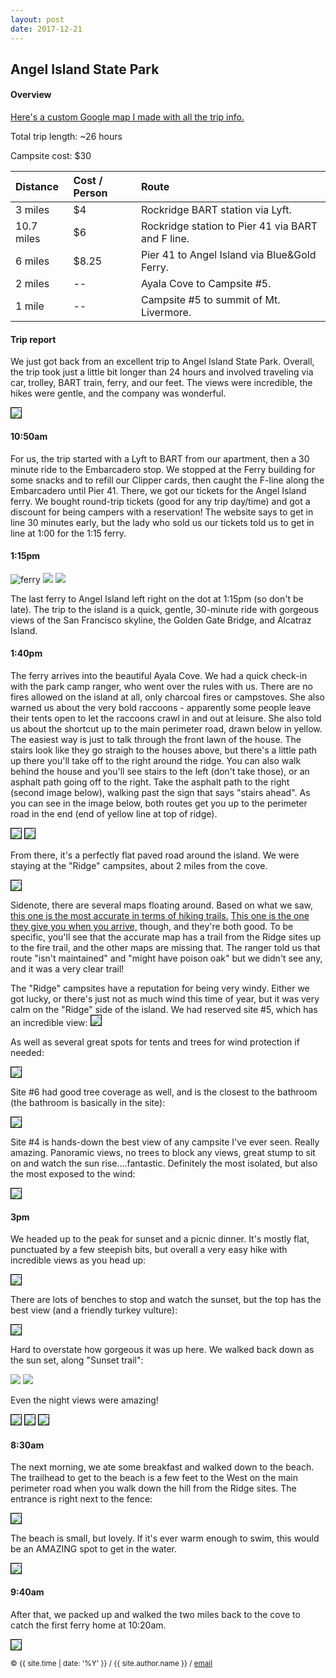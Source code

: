 ```yaml
---
layout: post
date: 2017-12-21
---
```


## Angel Island State Park
#### Overview

[Here's a custom Google map I made with all the trip info.][my-maps]

Total trip length: ~26 hours

Campsite cost: $30

| Distance | Cost / Person | Route |
| :---------- | :-------- | :---------------------------------- |
| 3 miles |$4 |  Rockridge BART station via Lyft. |
| 10.7 miles | $6 | Rockridge station to Pier 41 via BART and F line. |
| 6 miles | $8.25 | Pier 41 to Angel Island via Blue&Gold Ferry. |
| 2 miles | -- | Ayala Cove to Campsite #5. |
| 1 mile | -- | Campsite #5 to summit of Mt. Livermore. |



#### Trip report


We just got back from an excellent trip to Angel Island State Park. Overall, the trip took just a little bit longer than 24 hours and involved traveling via car, trolley, BART train, ferry, and our feet. The views were incredible, the hikes were gentle, and the company was wonderful.

<img style="border: 1px solid #000" src="/src/img/angel-island/sign.JPG">

#### 10:50am
For us, the trip started with a Lyft to BART from our apartment, then a 30 minute ride to the Embarcadero stop. We stopped at the Ferry building for some snacks and to refill our Clipper cards, then caught the F-line along the Embarcadero until Pier 41. There, we got our tickets for the Angel Island ferry. We bought round-trip tickets (good for any trip day/time) and got a discount for being campers with a reservation! The website says to get in line 30 minutes early, but the lady who sold us our tickets told us to get in line at 1:00 for the 1:15 ferry.

#### 1:15pm
<div class="blog-container">
<img alt="ferry" class="blog-img" src="/src/img/angel-island/ferry.jpg">
<img id="sign" class="blog-img" src="/src/img/angel-island/leaving-sf.jpg">
<img id="sign" class="blog-img" src="/src/img/angel-island/alcatraz.jpg">
</div>


The last ferry to Angel Island left right on the dot at 1:15pm (so don't be late). The trip to the island is a quick, gentle, 30-minute ride with gorgeous views of the San Francisco skyline, the Golden Gate Bridge, and Alcatraz Island.

#### 1:40pm

The ferry arrives into the beautiful Ayala Cove. We had a quick check-in with the park camp ranger, who went over the rules with us. There are no fires allowed on the island at all, only charcoal fires or campstoves. She also warned us about the very bold raccoons - apparently some people leave their tents open to let the raccoons crawl in and out at leisure. She also told us about the shortcut up to the main perimeter road, drawn below in yellow. The easiest way is just to talk through the front lawn of the house. The stairs look like they go straigh to the houses above, but there's a little path up there you'll take off to the right around the ridge. You can also walk behind the house and you'll see stairs to the left (don't take those), or an asphalt path going off to the right. Take the asphalt path to the right (second image below), walking past the sign that says "stairs ahead". As you can see in the image below, both routes get you up to the perimeter road in the end (end of yellow line at top of ridge).


<img style="border: 1px solid #000" src="/src/img/angel-island/view-of-cove.jpg">
<img style="border: 1px solid #000" src="/src/img/angel-island/stairs-to-perimeter-road.jpg">


From there, it's a perfectly flat paved road around the island. We were staying at the "Ridge" campsites, about 2 miles from the cove. 

<img style="border: 1px solid #000" src="/src/img/angel-island/angel-island-map.png">

Sidenote, there are several maps floating around. Based on what we saw, [this one is the most accurate in terms of hiking trails.][hiking-accurate-map] [This one is the one they give you when you arrive,][official-map] though, and they're both good. To be specific, you'll see that the accurate map has a trail from the Ridge sites up to the fire trail, and the other maps are missing that. The ranger told us that route "isn't maintained" and "might have poison oak" but we didn't see any, and it was a very clear trail!

The "Ridge" campsites have a reputation for being very windy. Either we got lucky, or there's just not as much wind this time of year, but it was very calm on the "Ridge" side of the island. We had reserved site #5, which has an incredible view: 
<img style="border: 1px solid #000" src="/src/img/angel-island/panoramic-from-site-5.jpg">

As well as several great spots for tents and trees for wind protection if needed:

<img style="border: 1px solid #000" src="/src/img/angel-island/campsite-5.jpg">

Site #6 had good tree coverage as well, and is the closest to the bathroom (the bathroom is basically in the site):

<img style="border: 1px solid #000" src="/src/img/angel-island/campsite-6.jpg">

Site #4 is hands-down the best view of any campsite I've ever seen. Really amazing. Panoramic views, no trees to block any views, great stump to sit on and watch the sun rise....fantastic. Definitely the most isolated, but also the most exposed to the wind:

<img style="border: 1px solid #000" src="/src/img/angel-island/campsite-4.jpg">

#### 3pm
We headed up to the peak for sunset and a picnic dinner. It's mostly flat, punctuated by a few steepish bits, but overall a very easy hike with incredible views as you head up:

<img style="border: 1px solid #000" src="/src/img/angel-island/panoramic-hike2.jpg">

There are lots of benches to stop and watch the sunset, but the top has the best view (and a friendly turkey vulture):


<img style="border: 1px solid #000" src="/src/img/angel-island/picnic-bench-top.jpg">

Hard to overstate how gorgeous it was up here. We walked back down as the sun set, along "Sunset trail":

<img src="/src/img/angel-island/panoramic-sunset-hike.jpg">
<img src="/src/img/angel-island/sunset-panoramic.jpg">

Even the night views were amazing! 

<img style="border: 1px solid #000" src="/src/img/angel-island/night-sf.jpg">
<img style="border: 1px solid #000" src="/src/img/angel-island/night-panorama.jpg">
<img style="border: 1px solid #000" src="/src/img/angel-island/night-panorama2.jpg">

#### 8:30am
The next morning, we ate some breakfast and walked down to the beach. The trailhead to get to the beach is a few feet to the West on the main perimeter road when you walk down the hill from the Ridge sites. The entrance is right next to the fence:

<img style="border: 1px solid #000" src="/src/img/angel-island/trail-to-beach.jpg">

The beach is small, but lovely. If it's ever warm enough to swim, this would be an AMAZING spot to get in the water.

<img style="border: 1px solid #000" src="/src/img/angel-island/beach-panorama.jpg">


#### 9:40am
After that, we packed up and walked the two miles back to the cove to catch the first ferry home at 10:20am.

<img style="border: 1px solid #000" src="/src/img/angel-island/ferry-to-sf.jpg">




[hiking-accurate-map]:https://www.parks.ca.gov/pages/468/files/AngelIslandCamping.pdf
[official-map]:http://www.parks.ca.gov/pages/468/files/AngelIslandSPlWebLayout2013.pdf
[my-maps]:https://drive.google.com/open?id=1cbGh-DT-K4O1rNQgKugcHVreHN2F-gp-&usp=sharing



<small> &copy; {{ site.time | date: '%Y' }} / {{ site.author.name }} /
[email][mail]</small>

[mail]:mailto:molecule@berkeley.edu

